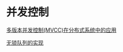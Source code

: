 # 并发控制


[多版本并发控制(MVCC)在分布式系统中的应用](http://coolshell.cn/articles/6790.html)


[无锁队列的实现](http://coolshell.cn/articles/8239.html)